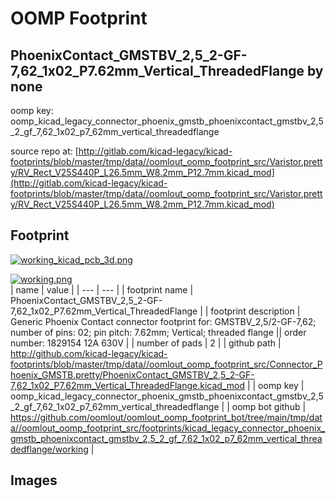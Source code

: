# OOMP Footprint  
## PhoenixContact_GMSTBV_2,5_2-GF-7,62_1x02_P7.62mm_Vertical_ThreadedFlange  by none  
  
oomp key: oomp_kicad_legacy_connector_phoenix_gmstb_phoenixcontact_gmstbv_2,5_2_gf_7,62_1x02_p7_62mm_vertical_threadedflange  
  
source repo at: [http://gitlab.com/kicad-legacy/kicad-footprints/blob/master/tmp/data//oomlout_oomp_footprint_src/Varistor.pretty/RV_Rect_V25S440P_L26.5mm_W8.2mm_P12.7mm.kicad_mod](http://gitlab.com/kicad-legacy/kicad-footprints/blob/master/tmp/data//oomlout_oomp_footprint_src/Varistor.pretty/RV_Rect_V25S440P_L26.5mm_W8.2mm_P12.7mm.kicad_mod)  
## Footprint  
  
[![working_kicad_pcb_3d.png](working_kicad_pcb_3d_600.png)](working_kicad_pcb_3d.png)  
  
[![working.png](working_600.png)](working.png)  
| name | value | 
| --- | --- | 
| footprint name | PhoenixContact_GMSTBV_2,5_2-GF-7,62_1x02_P7.62mm_Vertical_ThreadedFlange | 
| footprint description | Generic Phoenix Contact connector footprint for: GMSTBV_2,5/2-GF-7,62; number of pins: 02; pin pitch: 7.62mm; Vertical; threaded flange || order number: 1829154 12A 630V | 
| number of pads | 2 | 
| github path | http://github.com/kicad-legacy/kicad-footprints/blob/master/tmp/data//oomlout_oomp_footprint_src/Connector_Phoenix_GMSTB.pretty/PhoenixContact_GMSTBV_2,5_2-GF-7,62_1x02_P7.62mm_Vertical_ThreadedFlange.kicad_mod | 
| oomp key | oomp_kicad_legacy_connector_phoenix_gmstb_phoenixcontact_gmstbv_2,5_2_gf_7,62_1x02_p7_62mm_vertical_threadedflange | 
| oomp bot github | https://github.com/oomlout/oomlout_oomp_footprint_bot/tree/main/tmp/data//oomlout_oomp_footprint_src/footprints/kicad_legacy_connector_phoenix_gmstb_phoenixcontact_gmstbv_2,5_2_gf_7,62_1x02_p7_62mm_vertical_threadedflange/working | 
## Images  

